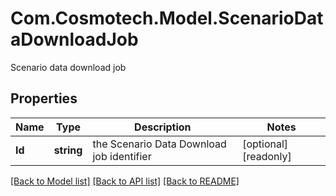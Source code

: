 # Com.Cosmotech.Model.ScenarioDataDownloadJob
Scenario data download job

## Properties

Name | Type | Description | Notes
------------ | ------------- | ------------- | -------------
**Id** | **string** | the Scenario Data Download job identifier | [optional] [readonly] 

[[Back to Model list]](../README.md#documentation-for-models) [[Back to API list]](../README.md#documentation-for-api-endpoints) [[Back to README]](../README.md)

